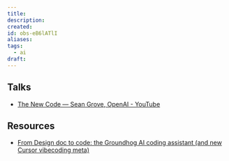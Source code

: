 ```yaml
---
title: 
description: 
created: 
id: obs-eB6lATlI
aliases: 
tags:
  - ai
draft:
---
```


## Talks

- [The New Code — Sean Grove, OpenAI - YouTube](https://www.youtube.com/watch?v=8rABwKRsec4&t=499s)

## Resources

- [From Design doc to code: the Groundhog AI coding assistant (and new Cursor vibecoding meta)](https://ghuntley.com/specs/)